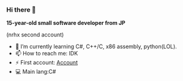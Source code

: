 ### Hi there 👋
**15-year-old small software developer from JP**

 (nrhx second account)

- 🌱 I’m currently learning C#, C++/C, x86 assembly, python(LOL).
- 📫 How to reach me: IDK
- ⚡ First account: [Account](https://github.com/KTxXxX0828)
- 💻 Main lang:C#

 
<!--
**KTdayo2nd/KTdayo2nd** is a ✨ _special_ ✨ repository because its `README.md` (this file) appears on your GitHub profile.

Here are some ideas to get you started:

- 🔭 I’m currently working on ...
- 🌱 I’m currently learning ...
- 👯 I’m looking to collaborate on ...
- 🤔 I’m looking for help with ...
- 💬 Ask me about ...
- 📫 How to reach me: ...
- 😄 Pronouns: ...
- ⚡ Fun fact: ...
-->

